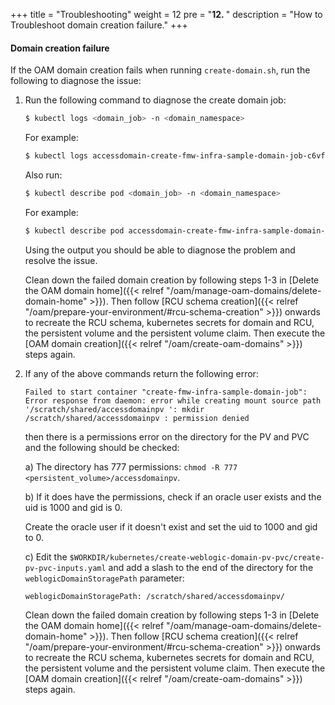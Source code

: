 +++
title = "Troubleshooting"
weight = 12
pre = "<b>12. </b>"
description = "How to Troubleshoot domain creation failure."
+++

#### Domain creation failure

If the OAM domain creation fails when running `create-domain.sh`, run the following to diagnose the issue:

1. Run the following command to diagnose the create domain job:

   ```bash
   $ kubectl logs <domain_job> -n <domain_namespace>
   ```
   
   For example:
   
   ```bash
   $ kubectl logs accessdomain-create-fmw-infra-sample-domain-job-c6vfb -n oamns
   ```
   
   Also run:

   ```bash
   $ kubectl describe pod <domain_job> -n <domain_namespace>
   ```   

   For example:
   
   ```bash
   $ kubectl describe pod accessdomain-create-fmw-infra-sample-domain-job-c6vfb -n oamns
   ```
   
   Using the output you should be able to diagnose the problem and resolve the issue. 
   
   Clean down the failed domain creation by following steps 1-3 in [Delete the OAM domain home]({{< relref "/oam/manage-oam-domains/delete-domain-home" >}}). Then follow [RCU schema creation]({{< relref "/oam/prepare-your-environment/#rcu-schema-creation" >}}) onwards to recreate the RCU schema, kubernetes secrets for domain and RCU, the persistent volume and the persistent volume claim. Then execute the [OAM domain creation]({{< relref "/oam/create-oam-domains" >}}) steps again.
   
1. If any of the above commands return the following error:

   ```
   Failed to start container "create-fmw-infra-sample-domain-job": Error response from daemon: error while creating mount source path
   '/scratch/shared/accessdomainpv ': mkdir /scratch/shared/accessdomainpv : permission denied
   ```
    
   then there is a permissions error on the directory for the PV and PVC and the following should be checked:
   
   a) The directory has 777 permissions: `chmod -R 777 <persistent_volume>/accessdomainpv`.
   
   b) If it does have the permissions, check if an oracle user exists and the uid is 1000 and gid is 0.
   
   Create the oracle user if it doesn't exist and set the uid to 1000 and gid to 0.
   
   c) Edit the `$WORKDIR/kubernetes/create-weblogic-domain-pv-pvc/create-pv-pvc-inputs.yaml` and add a slash to the end of the directory for the `weblogicDomainStoragePath` parameter:
   
   ```
   weblogicDomainStoragePath: /scratch/shared/accessdomainpv/
   ```
   
   Clean down the failed domain creation by following steps 1-3 in [Delete the OAM domain home]({{< relref "/oam/manage-oam-domains/delete-domain-home" >}}). Then follow [RCU schema creation]({{< relref "/oam/prepare-your-environment/#rcu-schema-creation" >}}) onwards to recreate the RCU schema, kubernetes secrets for domain and RCU, the persistent volume and the persistent volume claim. Then execute the [OAM domain creation]({{< relref "/oam/create-oam-domains" >}}) steps again.
